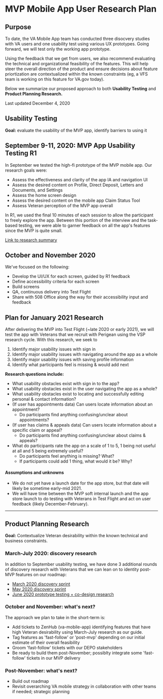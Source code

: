 # MVP Mobile App User Research Plan

## Purpose
To date, the VA Mobile App team has conducted three disocvery studies with VA users and one usability test using various UX prototypes. Going forward, we will test only the working app prototype.  

Using the feedback that we get from users, we also recommend evaluating the technical and organizational feasibility of the features. This will help steer the overall direction of the product and ensure decisions about feature priortization are contextualized within the known constraints (eg, a VFS team is working on this feature for VA.gov today). 

Below we summarize our proposed approach to both **Usability Testing** and **Product Planning Research.**  

Last updated December 4, 2020 

## Usability Testing
**Goal:** evaluate the usability of the MVP app, identify barriers to using it

## September 9-11, 2020: MVP App Usability Testing R1
In September we tested the high-fi prototype of the MVP mobile app. Our research goals were:
- Assess the effectiveness and clarity of the app IA and navigation UI
- Assess the desired content on Profile, Direct Deposit, Letters and Documents, and Settings
- Assess the home screen design
- Assess the desired content on the mobile app Claim Status Tool
- Assess Veteran perception of the MVP app overall

In R1, we used the final 10 minutes of each session to allow the participant to freely explore the app. Between this portion of the interview and the task-based testing, we were able to garner feedback on all the app's features since the MVP is quite small. 

[Link to research summary](2020-08-usability-testing-round-1/research-summary.md)

## October and November 2020
We've focused on the following: 
- Develop the UI/UX for each screen, guided by R1 feedback 
- Define accessibility criteria for each screen
- Build screens
- QA, continuous delivery into Test Flight
- Share with 508 Office along the way for their accessibility input and feedback

## Plan for January 2021 Research 
After delivering the MVP into Test Flight (~late 2020 or early 2021), we will test the app with Veterans that we recruit with Perigean using the VSP research cycle. With this research, we seek to

1. Identify major usability issues with sign in
2. Identify major usability issues with navigating around the app as a whole
3. Identify major usability issues with saving profile information 
4. Identify what participants feel is missing & would add next 

**Research questions include:**
- What usability obstacles exist with sign in to the app?
- What usability obstacles exist in the user navigating the app as a whole?
- What usability obstacles exist to locating and successfully editing personal & contact information?
- (If user has appointments data) Can users locate information about an appointment?
  - Do participants find anything confusing/unclear about appointments?
- (If user has claims & appeals data) Can users locate information about a specific claim or appeal? 
  - Do participants find anything confusing/unclear about claims & appeals?
- What do participants rate the app on a scale of 1 to 5, 1 being not useful at all and 5 being extremely useful?
  - Do participants feel anything is missing? What?
  - If participants could add 1 thing, what would it be? Why?


#### Assumptions and unknowns 
- We do not yet have a launch date for the app store, but that date will likely be sometime early-mid 2021. 
- We will have time between the MVP soft internal launch and the app store launch to do testing with Veterans in Test Flight and act on user feedback (likely December-February).

---

## Product Planning Research
**Goal:** Contextualize Veteran desirability within the known technical and business constraints.

### March-July 2020: discovery research
In addition to September usability testing, we have done 3 additional rounds of discovery research with Veterans that we can lean on to identity post-MVP features on our roadmap:
- [March 2020 discovery sprint](https://github.com/department-of-veterans-affairs/va.gov-team/tree/master/products/va-mobile-app/research/ux/mobile-app-MVP/2020-02-discovery-sprint/veteran-desirability/usability-testing/VA%20Mobile%20App%20Discovery_%20Usability%20test%20report.pdf)
- [May 2020 discovery sprint](https://github.com/department-of-veterans-affairs/va.gov-team/tree/master/products/va-mobile-app/research/ux/mobile-app-MVP2020-05-user-interviews/research-summary.md)
- [June 2020 prototype testing + co-design research](https://github.com/department-of-veterans-affairs/va.gov-team/tree/master/products/va-mobile-app/research/ux/mobile-app-MVP2020-06-prototype-testing/testing-summary.md)

### October and November: what's next?
The approach we plan to take in the short-term is:  
- Add tickets to ZenHub (va-mobile-app) identifying features that have high Veteran desirability using March-July research as our guide.
- Tag features as 'fast-follow' or 'post-mvp' depending on our initial estimate of their overall feasibility
- Groom 'fast-follow' tickets with our DEPO stakeholders
- Be ready to build them post-November; possiblty integrate some 'fast-follow' tickets in our MVP delivery

### Post-November: what's next?
- Build out roadmap
- Revisit overarching VA mobile strategy in collaboration with other teams if needed; strategic planning 
